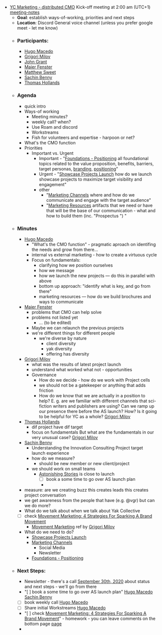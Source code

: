 - [YC Marketing - distributed CMO](<YC Marketing - distributed CMO.md>) Kick-off meeting at 2:00 am (UTC+1) [meeting-notes](<meeting-notes.md>)
    - **Goal**: establish ways-of-working, priorities and next steps
    - **Location**: Discord General voice channel (unless you prefer google meet - let me know)
    - ### Participants:
        - [Hugo Macedo](<Hugo Macedo.md>) 
        - [Grigori Milov](<Grigori Milov.md>)
        - [John Grant](<John Grant.md>)
        - [Maier Fenster](<Maier Fenster.md>)
        - [Matthew Sweet](<Matthew Sweet.md>)
        - [Sachin Benny](<Sachin Benny.md>)
        - [Thomas Hollands](<Thomas Hollands.md>)
    - ### Agenda
        - quick intro
        - Ways-of working
            - Meeting minutes?
            - weekly call? when?
            - Use Roam and discord
            - Workstreams
            - Fish for volunteers and expertise - harpoon or net?
        - What's the CMO function
        - Priorities
            - Important vs. Urgent
                - Important - "[Foundations - Positioning](<Foundations - Positioning.md>)
all foundational topics related to the value proposition, benefits, barriers, target personas, [branding](<branding.md>), [positioning](<positioning.md>)"
                - Urgent - "[Showcase Projects Launch](<Showcase Projects Launch.md>)
how do we launch showcase projects to maximize target visibility and engagement"
                - other 
                    - "[Marketing Channels](<Marketing Channels.md>)
where and how do we communicate and engage with the target audience"
                    - "[Marketing Resources](<Marketing Resources.md>)
artifacts that we need or have that will be the base of our communication - what and how to build them (inc. "Prospectus ") "
    - ### Minutes
        - [Hugo Macedo](<Hugo Macedo.md>) 
            - "What's the CMO function" - pragmatic aproach on identifing the needs and grow from there...
            - internal vs external marketing - how to create a virtuous cycle  
            - Focus on fundamentals:
                - clarifying how we position ourselves
                - how we message
                - how we launch the new projects — do this in parallel with above
                - bottom up approach: "identify what is key, and go from there"
                - marketing resources — how do we build brochures and ways to communicate
        - [Maier Fenster](<Maier Fenster.md>)
            - problems that CMO can help solve
            - problems not listed yet
                - ... (to be edited)
            - Maybe we can relaunch the previous projects 
            - we're different things for different people
                - we're diverse by nature
                    - client diversity
                    - yak diversity
                    - offering has diversity
        - [Grigori Milov](<Grigori Milov.md>)
            - what was the results of latest project launch
            - understand what worked what not - opportunities
            - Governance 
                - How do we decide - how do we work with Project cells
                - we should not be a gatekeeper or anything that adds friction
                - How do we know that we are actually in a position to help? E. g. are we familiar with different channels that sci-fiction writers and publishers are using? Can we ramp up our presence there before the AS launch? How? Is it going to be helpful for YC as a whole? [Grigori Milov](<Grigori Milov.md>)
        - [Thomas Hollands](<Thomas Hollands.md>)
            - dif project have dif target 
            - focus on fundamentals
But what are the fundamentals in our very unusual case? [Grigori Milov](<Grigori Milov.md>)
        - [Sachin Benny](<Sachin Benny.md>)
            - Understanding the Innovation Consulting Project target launch experience
            - how do we measure?
                - should be new member or new client/project
            - we should work on small teams
                - [Astonishing Stories](<Astonishing Stories.md>) is close to launch 
                    - [ ] book a some time to go over AS launch plan
                    - 
        - measure: are we creating buzz this creates leads this creates project conversation 
        - we get awareness from the people that have (e.g. @vgr) but can we do more?
        - What do we talk about when we talk about Yak Collective
        - [ ] check [Movement Marketing: 4 Strategies For Sparking A Brand Movement](<Movement Marketing: 4 Strategies For Sparking A Brand Movement.md>)
            - [Movement Marketing](https://www.strawberryfrog.com/movement-marketing-4-strategies-for-sparking-a-brand-movement) ref by [Grigori Milov](<Grigori Milov.md>)
        - What do we need to do?
            - [Showcase Projects Launch](<Showcase Projects Launch.md>)
            - [Marketing Channels](<Marketing Channels.md>)
                - Social Media
                - Newsletter
            - [Foundations - Positioning](<Foundations - Positioning.md>)
    - ### Next Steps:
        - Newsletter - there's a call [September 30th, 2020](<September 30th, 2020.md>) about status and next steps - we'll go from there
        - "[ ] book a some time to go over AS launch plan" [Hugo Macedo](<Hugo Macedo.md>) [Sachin Benny](<Sachin Benny.md>)
        - [ ] book weekly call [Hugo Macedo](<Hugo Macedo.md>) 
        - [ ] Share initial Workstreams [Hugo Macedo](<Hugo Macedo.md>) 
        - "[ ] check [Movement Marketing: 4 Strategies For Sparking A Brand Movement](<Movement Marketing: 4 Strategies For Sparking A Brand Movement.md>)" - homework - you can leave comments on the bottom page [page](((hzY3KSaDj)))
        - 
